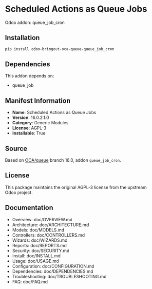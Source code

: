# Scheduled Actions as Queue Jobs

Odoo addon: queue_job_cron

## Installation

```bash
pip install odoo-bringout-oca-queue-queue_job_cron
```

## Dependencies

This addon depends on:
- queue_job

## Manifest Information

- **Name**: Scheduled Actions as Queue Jobs
- **Version**: 16.0.2.1.0
- **Category**: Generic Modules
- **License**: AGPL-3
- **Installable**: True

## Source

Based on [OCA/queue](https://github.com/OCA/queue) branch 16.0, addon `queue_job_cron`.

## License

This package maintains the original AGPL-3 license from the upstream Odoo project.

## Documentation

- Overview: doc/OVERVIEW.md
- Architecture: doc/ARCHITECTURE.md
- Models: doc/MODELS.md
- Controllers: doc/CONTROLLERS.md
- Wizards: doc/WIZARDS.md
- Reports: doc/REPORTS.md
- Security: doc/SECURITY.md
- Install: doc/INSTALL.md
- Usage: doc/USAGE.md
- Configuration: doc/CONFIGURATION.md
- Dependencies: doc/DEPENDENCIES.md
- Troubleshooting: doc/TROUBLESHOOTING.md
- FAQ: doc/FAQ.md
